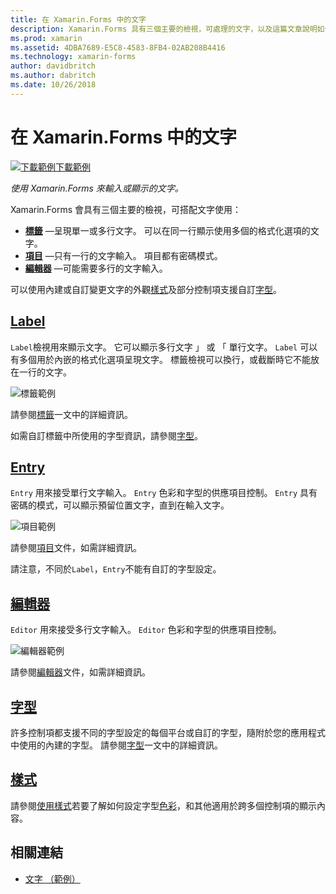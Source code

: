 ```yaml
---
title: 在 Xamarin.Forms 中的文字
description: Xamarin.Forms 具有三個主要的檢視，可處理的文字，以及這篇文章說明如何使用它們來輸入及顯示在 Xamarin.Forms 應用程式中的文字。
ms.prod: xamarin
ms.assetid: 4DBA7689-E5C8-4583-8FB4-02AB208B4416
ms.technology: xamarin-forms
author: davidbritch
ms.author: dabritch
ms.date: 10/26/2018
---
```


# <a name="text-in-xamarinforms"></a>在 Xamarin.Forms 中的文字

[![下載範例](~/media/shared/download.png)下載範例](https://developer.xamarin.com/samples/xamarin-forms/UserInterface/Text)

_使用 Xamarin.Forms 來輸入或顯示的文字。_

Xamarin.Forms 會具有三個主要的檢視，可搭配文字使用：

- **[標籤](#Label)** &mdash;呈現單一或多行文字。 可以在同一行顯示使用多個的格式化選項的文字。
- **[項目](#Entry)** &mdash;只有一行的文字輸入。 項目都有密碼模式。
- **[編輯器](#Editor)** &mdash;可能需要多行的文字輸入。

可以使用內建或自訂變更文字的外觀[樣式](#Styles)及部分控制項支援自訂[字型](#Fonts)。

<a name="Label" />

## <a name="labellabelmd"></a>[Label](label.md)

`Label`檢視用來顯示文字。 它可以顯示多行文字 」 或 「 單行文字。 `Label` 可以有多個用於內嵌的格式化選項呈現文字。 標籤檢視可以換行，或截斷時它不能放在一行的文字。

![](images/label.png "標籤範例")

請參閱[標籤](label.md)一文中的詳細資訊。

如需自訂標籤中所使用的字型資訊，請參閱[字型](fonts.md)。

<a name="Entry" />

## <a name="entryentrymd"></a>[Entry](entry.md)

`Entry` 用來接受單行文字輸入。 `Entry` 色彩和字型的供應項目控制。 `Entry` 具有密碼的模式，可以顯示預留位置文字，直到在輸入文字。

![](images/entry.png "項目範例")

請參閱[項目](entry.md)文件，如需詳細資訊。

請注意，不同於`Label`，`Entry`不能有自訂的字型設定。

<a name="Editor" />

## <a name="editoreditormd"></a>[編輯器](editor.md)

`Editor` 用來接受多行文字輸入。 `Editor` 色彩和字型的供應項目控制。

![](images/editor.png "編輯器範例")

請參閱[編輯器](editor.md)文件，如需詳細資訊。

<a name="Fonts" />

## <a name="fontsfontsmd"></a>[字型](fonts.md)

許多控制項都支援不同的字型設定的每個平台或自訂的字型，隨附於您的應用程式中使用的內建的字型。 請參閱[字型](fonts.md)一文中的詳細資訊。

<a name="Styles" />

## <a name="stylesstylesmd"></a>[樣式](styles.md)

請參閱[使用樣式](~/xamarin-forms/user-interface/styles/index.md)若要了解如何設定字型[色彩](~/xamarin-forms/user-interface/colors.md)，和其他適用於跨多個控制項的顯示內容。

## <a name="related-links"></a>相關連結

- [文字 （範例）](https://developer.xamarin.com/samples/xamarin-forms/UserInterface/Text)
